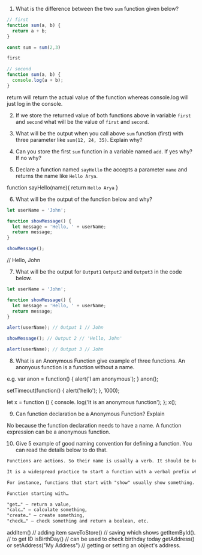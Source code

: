 1. What is the difference between the two `sum` function given below?

```js
// first
function sum(a, b) {
  return a + b;
}

const sum = sum(2,3)

first

// second
function sum(a, b) {
  console.log(a + b);
}
```
return will return the actual value of the function whereas console.log will just log in the console.

2. If we store the returned value of both functions above in variable `first` and `second` what will be the value of `first` and `second`.


3. What will be the output when you call above `sum` function (first) with three parameter like `sum(12, 24, 35)`. Explain why?

4. Can you store the first `sum` function in a variable named `add`. If yes why? If no why?

5. Declare a function named `sayHello` the accepts a parameter `name` and returns the name like `Hello Arya`.

function sayHello(name){
  return `Hello Arya`
}


6. What will be the output of the function below and why?

```js
let userName = 'John';

function showMessage() {
  let message = 'Hello, ' + userName;
  return message;
}

showMessage();
```
// Hello, John


7. What will be the output for `Output1` `Output2` and `Output3` in the code below.

```js
let userName = 'John';

function showMessage() {
  let message = 'Hello, ' + userName;
  return message;
}

alert(userName); // Output 1 // John

showMessage(); // Output 2 // 'Hello, John'

alert(userName); // Output 3 // John
```


8. What is an Anonymous Function give example of three functions.
An anonyous function is a function without a name.

e.g.
var anon = function() {
  alert('I am anonymous');
}
anon();

setTimeout(function() {
  alert('hello');
}, 1000);

let x = function () {
console. log('It is an anonymous function');
};
x();

9. Can function declaration be a Anonymous Function? Explain

No because the function declaration needs to have a name. A function expression can be a anonymous function.

10. Give 5 example of good naming convention for defining a function. You can read the details below to do that.

```md
Functions are actions. So their name is usually a verb. It should be brief, as accurate as possible and describe what the function does, so that someone reading the code gets an indication of what the function does.

It is a widespread practice to start a function with a verbal prefix which vaguely describes the action. There must be an agreement within the team on the meaning of the prefixes.

For instance, functions that start with "show" usually show something.

Function starting with…

"get…" – return a value,
"calc…" – calculate something,
"create…" – create something,
"check…" – check something and return a boolean, etc.
```
addItem() // adding item
saveToStore() // saving which shows
getItemById(). // to get ID
isBirthDay() // can be used to check birthday today
getAddress() or setAddress("My Address") // getting or setting an object's address.
